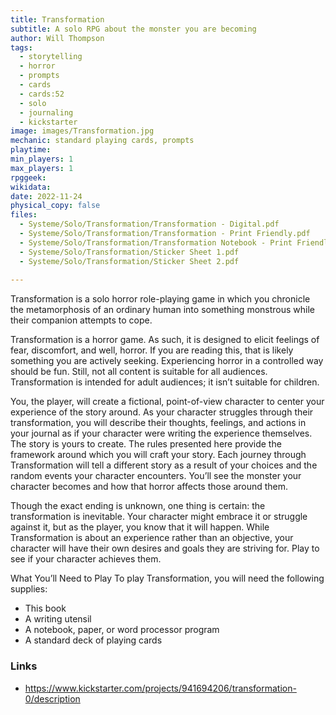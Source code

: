 ```yaml
---
title: Transformation
subtitle: A solo RPG about the monster you are becoming
author: Will Thompson
tags:
  - storytelling
  - horror
  - prompts
  - cards
  - cards:52
  - solo
  - journaling
  - kickstarter
image: images/Transformation.jpg
mechanic: standard playing cards, prompts
playtime:
min_players: 1
max_players: 1
rpggeek:
wikidata:
date: 2022-11-24
physical_copy: false
files:
  - Systeme/Solo/Transformation/Transformation - Digital.pdf
  - Systeme/Solo/Transformation/Transformation - Print Friendly.pdf
  - Systeme/Solo/Transformation/Transformation Notebook - Print Friendly.pdf
  - Systeme/Solo/Transformation/Sticker Sheet 1.pdf
  - Systeme/Solo/Transformation/Sticker Sheet 2.pdf
  
---
```


<!-- Excerpt Start -->

Transformation is a solo horror role-playing game in which
you chronicle the metamorphosis of an ordinary human
into something monstrous while their companion attempts
to cope.

<!-- Excerpt End -->

Transformation is a horror game. As such, it is designed
to elicit feelings of fear, discomfort, and well, horror. If you
are reading this, that is likely something you are actively
seeking. Experiencing horror in a controlled way should
be fun. Still, not all content is suitable for all audiences.
Transformation is intended for adult audiences; it isn’t
suitable for children.

You, the player, will create a fictional, point-of-view
character to center your experience of the story
around. As your character struggles through their
transformation, you will describe their thoughts,
feelings, and actions in your journal as if your character
were writing the experience themselves. The story is
yours to create. The rules presented here provide the
framework around which you will craft your story.
Each journey through Transformation will tell a different
story as a result of your choices and the random events
your character encounters. You’ll see the monster your
character becomes and how that horror affects those
around them.

Though the exact ending is unknown, one thing
is certain: the transformation is inevitable. Your
character might embrace it or struggle against it,
but as the player, you know that it will happen.
While Transformation is about an experience rather than
an objective, your character will have their own desires
and goals they are striving for. Play to see if your character
achieves them.

What You’ll Need to Play
To play Transformation, you will need the following supplies:

- This book
- A writing utensil
- A notebook, paper, or word processor program
- A standard deck of playing cards
	

### Links

- https://www.kickstarter.com/projects/941694206/transformation-0/description

